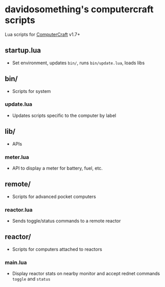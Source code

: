 # davidosomething's computercraft scripts

Lua scripts for [ComputerCraft](http://www.computercraft.info/) v1.7+

## startup.lua

- Set environment, updates `bin/`, runs `bin/update.lua`, loads libs

## bin/

- Scripts for system

### update.lua

- Updates scripts specific to the computer by label

## lib/

- APIs

### meter.lua

- API to display a meter for battery, fuel, etc.

## remote/

- Scripts for advanced pocket computers

### reactor.lua

- Sends toggle/status commands to a remote reactor

## reactor/

- Scripts for computers attached to reactors

### main.lua

- Display reactor stats on nearby monitor and accept rednet commands `toggle`
  and `status`


